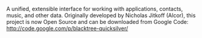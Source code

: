 A unified, extensible interface for working with applications, contacts, music, and other data.
Originally developed by Nicholas Jitkoff (Alcor), this project is now Open Source and can be downloaded from Google Code: http://code.google.com/p/blacktree-quicksilver/